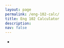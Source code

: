 ```yaml
---
layout: page
permalink: /eng-102-calc/
title: Eng 102 Calculator
description: 
nav: false
---
```


- 